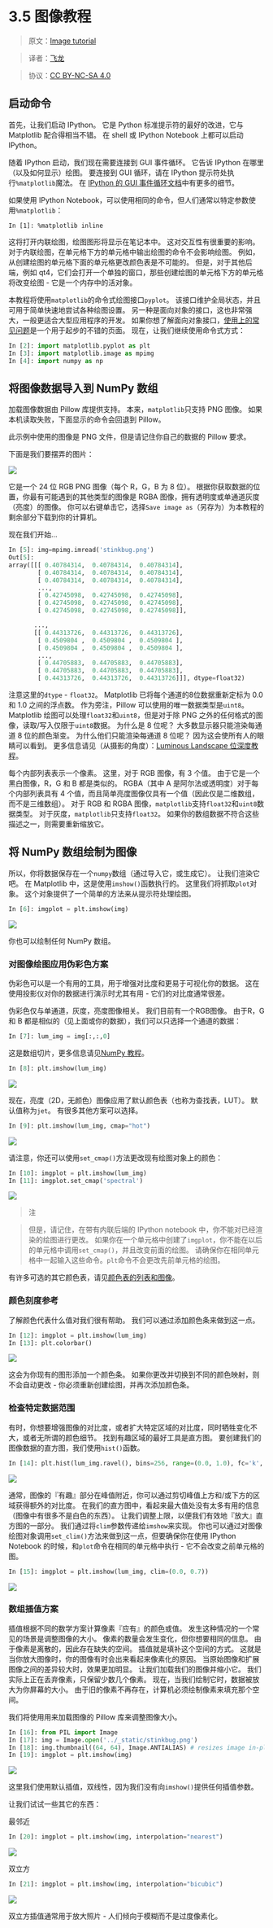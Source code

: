 # 3.5 图像教程

> 原文：[Image tutorial](http://matplotlib.org/users/image_tutorial.html)

> 译者：[飞龙](https://github.com/)

> 协议：[CC BY-NC-SA 4.0](http://creativecommons.org/licenses/by-nc-sa/4.0/)

## 启动命令

首先，让我们启动 IPython。 它是 Python 标准提示符的最好的改进，它与 Matplotlib 配合得相当不错。 在 shell 或 IPython Notebook 上都可以启动 IPython。

随着 IPython 启动，我们现在需要连接到 GUI 事件循环。 它告诉 IPython 在哪里（以及如何显示）绘图。 要连接到 GUI 循环，请在 IPython 提示符处执行`%matplotlib`魔法。 在 [IPython 的 GUI 事件循环文档](http://ipython.org/ipython-doc/2/interactive/reference.html#gui-event-loop-support)中有更多的细节。

如果使用 IPython Notebook，可以使用相同的命令，但人们通常以特定参数使用`%matplotlib`：

```
In [1]: %matplotlib inline
```

这将打开内联绘图，绘图图形将显示在笔记本中。 这对交互性有很重要的影响。 对于内联绘图，在单元格下方的单元格中输出绘图的命令不会影响绘图。 例如，从创建绘图的单元格下面的单元格更改颜色表是不可能的。 但是，对于其他后端，例如 qt4，它们会打开一个单独的窗口，那些创建绘图的单元格下方的单元格将改变绘图 - 它是一个内存中的活对象。

本教程将使用`matplotlib`的命令式绘图接口`pyplot`。 该接口维护全局状态，并且可用于简单快速地尝试各种绘图设置。 另一种是面向对象的接口，这也非常强大，一般更适合大型应用程序的开发。 如果你想了解面向对象接口，[使用上的常见问题](http://matplotlib.org/faq/usage_faq.html)是一个用于起步的不错的页面。 现在，让我们继续使用命令式方式：

```py
In [2]: import matplotlib.pyplot as plt
In [3]: import matplotlib.image as mpimg
In [4]: import numpy as np
```

## 将图像数据导入到 NumPy 数组

加载图像数据由 Pillow 库提供支持。 本来，`matplotlib`只支持 PNG 图像。 如果本机读取失败，下面显示的命令会回退到 Pillow。

此示例中使用的图像是 PNG 文件，但是请记住你自己的数据的 Pillow 要求。

下面是我们要摆弄的图片：

![](http://matplotlib.org/_images/stinkbug.png)

它是一个 24 位 RGB PNG 图像（每个 R，G，B 为 8 位）。 根据你获取数据的位置，你最有可能遇到的其他类型的图像是 RGBA 图像，拥有透明度或单通道灰度（亮度）的图像。 你可以右键单击它，选择`Save image as`（另存为）为本教程的剩余部分下载到你的计算机。

现在我们开始...

```py
In [5]: img=mpimg.imread('stinkbug.png')
Out[5]:
array([[[ 0.40784314,  0.40784314,  0.40784314],
        [ 0.40784314,  0.40784314,  0.40784314],
        [ 0.40784314,  0.40784314,  0.40784314],
        ...,
        [ 0.42745098,  0.42745098,  0.42745098],
        [ 0.42745098,  0.42745098,  0.42745098],
        [ 0.42745098,  0.42745098,  0.42745098]],

       ...,
       [[ 0.44313726,  0.44313726,  0.44313726],
        [ 0.4509804 ,  0.4509804 ,  0.4509804 ],
        [ 0.4509804 ,  0.4509804 ,  0.4509804 ],
        ...,
        [ 0.44705883,  0.44705883,  0.44705883],
        [ 0.44705883,  0.44705883,  0.44705883],
        [ 0.44313726,  0.44313726,  0.44313726]]], dtype=float32)
```

注意这里的`dtype` - `float32`。 Matplotlib 已将每个通道的8位数据重新定标为 0.0 和 1.0 之间的浮点数。 作为旁注，Pillow 可以使用的唯一数据类型是`uint8`。 Matplotlib 绘图可以处理`float32`和`uint8`，但是对于除 PNG 之外的任何格式的图像，读取/写入仅限于`uint8`数据。 为什么是 8 位呢？ 大多数显示器只能渲染每通道 8 位的颜色渐变。 为什么他们只能渲染每通道 8 位呢？ 因为这会使所有人的眼睛可以看到。 更多信息请见（从摄影的角度）：[Luminous Landscape 位深度教程](http://www.luminous-landscape.com/tutorials/bit-depth.shtml)。

每个内部列表表示一个像素。 这里，对于 RGB 图像，有 3 个值。 由于它是一个黑白图像，R，G 和 B 都是类似的。 RGBA（其中 A 是阿尔法或透明度）对于每个内部列表具有 4 个值，而且简单亮度图像仅具有一个值（因此仅是二维数组，而不是三维数组）。 对于 RGB 和 RGBA 图像，`matplotlib`支持`float32`和`uint8`数据类型。 对于灰度，`matplotlib`只支持`float32`。 如果你的数组数据不符合这些描述之一，则需要重新缩放它。

## 将 NumPy 数组绘制为图像

所以，你将数据保存在一个`numpy`数组（通过导入它，或生成它）。 让我们渲染它吧。 在 Matplotlib 中，这是使用`imshow()`函数执行的。 这里我们将抓取`plot`对象。 这个对象提供了一个简单的方法来从提示符处理绘图。

```py
In [6]: imgplot = plt.imshow(img)
```

![](http://matplotlib.org/_images/image_tutorial-1.png)

你也可以绘制任何 NumPy 数组。

### 对图像绘图应用伪彩色方案

伪彩色可以是一个有用的工具，用于增强对比度和更易于可视化你的数据。 这在使用投影仪对你的数据进行演示时尤其有用 - 它们的对比度通常很差。

伪彩色仅与单通道，灰度，亮度图像相关。 我们目前有一个RGB图像。 由于R，G 和 B 都是相似的（见上面或你的数据），我们可以只选择一个通道的数据：

```py
In [7]: lum_img = img[:,:,0]
```

这是数组切片，更多信息请见[NumPy 教程](http://www.scipy.org/Tentative_NumPy_Tutorial)。

```py
In [8]: plt.imshow(lum_img)
```

![](http://matplotlib.org/_images/image_tutorial-2.png)

现在，亮度（2D，无颜色）图像应用了默认颜色表（也称为查找表，LUT）。 默认值称为`jet`。 有很多其他方案可以选择。

```py
In [9]: plt.imshow(lum_img, cmap="hot")
```

![](http://matplotlib.org/_images/image_tutorial-3.png)


请注意，你还可以使用`set_cmap()`方法更改现有绘图对象上的颜色：

```py
In [10]: imgplot = plt.imshow(lum_img)
In [11]: imgplot.set_cmap('spectral')
```

![](http://matplotlib.org/_images/image_tutorial-4.png)

> 注

> 但是，请记住，在带有内联后端的 IPython notebook 中，你不能对已经渲染的绘图进行更改。 如果你在一个单元格中创建了`imgplot`，你不能在以后的单元格中调用`set_cmap()`，并且改变前面的绘图。 请确保你在相同单元格中一起输入这些命令。`plt`命令不会更改先前单元格的绘图。

有许多可选的其它颜色表，请见[颜色表的列表和图像](http://matplotlib.org/examples/color/colormaps_reference.html)。

### 颜色刻度参考

了解颜色代表什么值对我们很有帮助。 我们可以通过添加颜色条来做到这一点。

```py
In [12]: imgplot = plt.imshow(lum_img)
In [13]: plt.colorbar()
```

![](http://matplotlib.org/_images/image_tutorial-5.png)

这会为你现有的图形添加一个颜色条。 如果你更改并切换到不同的颜色映射，则不会自动更改 - 你必须重新创建绘图，并再次添加颜色条。

### 检查特定数据范围

有时，你想要增强图像的对比度，或者扩大特定区域的对比度，同时牺牲变化不大，或者无所谓的颜色细节。 找到有趣区域的最好工具是直方图。 要创建我们的图像数据的直方图，我们使用`hist()`函数。

```py
In [14]: plt.hist(lum_img.ravel(), bins=256, range=(0.0, 1.0), fc='k', ec='k')
```

![](http://matplotlib.org/_images/image_tutorial-6.png)

通常，图像的『有趣』部分在峰值附近，你可以通过剪切峰值上方和/或下方的区域获得额外的对比度。 在我们的直方图中，看起来最大值处没有太多有用的信息（图像中有很多不是白色的东西）。 让我们调整上限，以便我们有效地『放大』直方图的一部分。 我们通过将`clim`参数传递给`imshow`来实现。 你也可以通过对图像绘图对象调用`set_clim()`方法来做到这一点，但要确保你在使用 IPython Notebook 的时候，和`plot`命令在相同的单元格中执行 - 它不会改变之前单元格的图。

```py
In [15]: imgplot = plt.imshow(lum_img, clim=(0.0, 0.7))
```

![](http://matplotlib.org/_images/image_tutorial-7.png)

### 数组插值方案

插值根据不同的数学方案计算像素『应有』的颜色或值。 发生这种情况的一个常见的场景是调整图像的大小。 像素的数量会发生变化，但你想要相同的信息。 由于像素是离散的，因此存在缺失的空间。 插值就是填补这个空间的方式。 这就是当你放大图像时，你的图像有时会出来看起来像素化的原因。 当原始图像和扩展图像之间的差异较大时，效果更加明显。 让我们加载我们的图像并缩小它。 我们实际上正在丢弃像素，只保留少数几个像素。 现在，当我们绘制它时，数据被放大为你屏幕的大小。 由于旧的像素不再存在，计算机必须绘制像素来填充那个空间。

我们将使用用来加载图像的 Pillow 库来调整图像大小。

```py
In [16]: from PIL import Image
In [17]: img = Image.open('../_static/stinkbug.png')
In [18]: img.thumbnail((64, 64), Image.ANTIALIAS) # resizes image in-place
In [19]: imgplot = plt.imshow(img)
```

![](http://matplotlib.org/_images/image_tutorial-8.png)

这里我们使用默认插值，双线性，因为我们没有向`imshow()`提供任何插值参数。

让我们试试一些其它的东西：

最邻近

```py
In [20]: imgplot = plt.imshow(img, interpolation="nearest")
```

![](http://matplotlib.org/_images/image_tutorial-9.png)

双立方

```py
In [21]: imgplot = plt.imshow(img, interpolation="bicubic")
```

![](http://matplotlib.org/_images/image_tutorial-10.png)

双立方插值通常用于放大照片 - 人们倾向于模糊而不是过度像素化。
